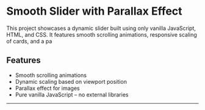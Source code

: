 # Smooth Slider with Parallax Effect

This project showcases a dynamic slider built using only vanilla JavaScript, HTML, and CSS. It features smooth scrolling animations, responsive scaling of cards, and a pa

## Features
- Smooth scrolling animations
- Dynamic scaling based on viewport position
- Parallax effect for images
- Pure vanilla JavaScript – no external libraries

---
